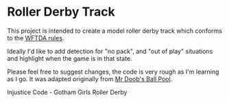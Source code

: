 # Roller Derby Track

This project is intended to create a model roller derby track which conforms to the [WFTDA rules](http://wftda.com/rules).

Ideally I'd like to add detection for "no pack", and "out of play" situations and highlight when the game is in that state.

Please feel free to suggest changes, the code is very rough as I'm learning as I go. It was adapted originally from [Mr Doob's Ball Pool](http://mrdoob.com/projects/chromeexperiments/ball_pool/).

Injustice Code - Gotham Girls Roller Derby